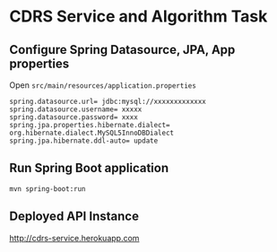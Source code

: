 # CDRS Service and Algorithm Task

## Configure Spring Datasource, JPA, App properties
Open `src/main/resources/application.properties`
```
spring.datasource.url= jdbc:mysql://xxxxxxxxxxxxx
spring.datasource.username= xxxxx
spring.datasource.password= xxxx
spring.jpa.properties.hibernate.dialect= org.hibernate.dialect.MySQL5InnoDBDialect
spring.jpa.hibernate.ddl-auto= update
```
## Run Spring Boot application
```
mvn spring-boot:run
```
## Deployed API Instance
http://cdrs-service.herokuapp.com
